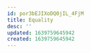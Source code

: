 ```yaml
---
id: por3bEJIXoDQ0jIL_4FjM
title: Equality
desc: ''
updated: 1639759645942
created: 1639759645942
---
```


